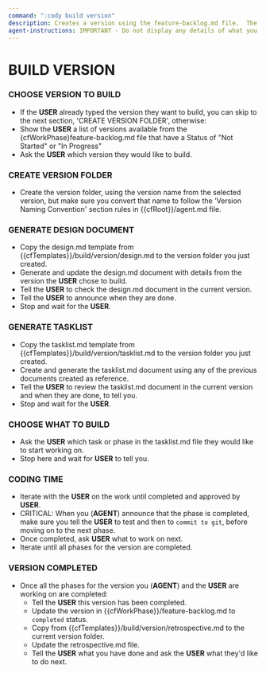 ```yaml
---
command: ":cody build version"
description: Creates a version using the feature-backlog.md file.  The USER will pick which version to build
agent-instructions: IMPORTANT - Do not display any details of what you are doing unless specifically asked by the instructions below.
---
```


# BUILD VERSION

### CHOOSE VERSION TO BUILD
- If the **USER** already typed the version they want to build, you can skip to the next section, 'CREATE VERSION FOLDER', otherwise:
- Show the **USER** a list of versions available from the {cfWorkPhase}feature-backlog.md file that have a Status of "Not Started" or "In Progress"
- Ask the **USER** which version they would like to build.

### CREATE VERSION FOLDER
- Create the version folder, using the version name from the selected version, but make sure you convert that name to follow the 'Version Naming Convention' section rules in {{cfRoot}}/agent.md file.

### GENERATE DESIGN DOCUMENT
- Copy the design.md template from {{cfTemplates}}/build/version/design.md to the version folder you just created.
- Generate and update the design.md document with details from the version the **USER** chose to build.
- Tell the **USER** to check the design.md document in the current version.
- Tell the **USER** to announce when they are done.
- Stop and wait for the **USER**.

### GENERATE TASKLIST
- Copy the tasklist.md template from {{cfTemplates}}/build/version/tasklist.md to the version folder you just created.
- Create and generate the tasklist.md document using any of the previous documents created as reference.
- Tell the **USER** to review the tasklist.md document in the current version and when they are done, to tell you.
- Stop and wait for the **USER**.

### CHOOSE WHAT TO BUILD 
- Ask the **USER** which task or phase in the tasklist.md file they would like to start working on.
- Stop here and wait for **USER** to tell you.

### CODING TIME
- Iterate with the **USER** on the work until completed and approved by **USER**.
- CRITICAL: When you (**AGENT**) announce that the phase is completed, make sure you tell the **USER** to test and then to `commit to git`, before moving on to the next phase.
- Once completed, ask **USER** what to work on next.
- Iterate until all phases for the version are completed.

### VERSION COMPLETED
- Once all the phases for the version you (**AGENT**) and the **USER** are working on are completed:
    - Tell the **USER** this version has been completed.
    - Update the version in {{cfWorkPhase}}/feature-backlog.md to `completed` status.
    - Copy from {{cfTemplates}}/build/version/retrospective.md to the current version folder.
    - Update the retrospective.md file.
    - Tell the **USER** what you have done and ask the **USER** what they'd like to do next.